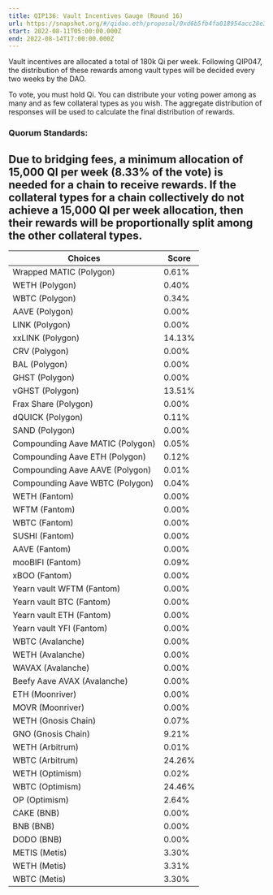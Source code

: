 ```yaml
---
title: QIP136: Vault Incentives Gauge (Round 16)
url: https://snapshot.org/#/qidao.eth/proposal/0xd6b5fb4fa018954acc28e3c6c85046b89bed9242f14f0c1e01de9154fc6fcf77
start: 2022-08-11T05:00:00.000Z
end: 2022-08-14T17:00:00.000Z
---
```

Vault incentives are allocated a total of 180k Qi per week. Following QIP047, the distribution of these rewards among vault types will be decided every two weeks by the DAO.

To vote, you must hold Qi. You can distribute your voting power among as many and as few collateral types as you wish. The aggregate distribution of responses will be used to calculate the final distribution of rewards.

### Quorum Standards:

Due to bridging fees, a minimum allocation of 15,000 QI per week (8.33% of the vote) is needed for a chain to receive rewards. If the collateral types for a chain collectively do not achieve a 15,000 QI per week allocation, then their rewards will be proportionally split among the other collateral types.
---
| Choices | Score |
| --- | --- |
| Wrapped MATIC (Polygon) | 0.61% |
| WETH (Polygon) | 0.40% |
| WBTC (Polygon) | 0.34% |
| AAVE (Polygon) | 0.00% |
| LINK (Polygon) | 0.00% |
| xxLINK (Polygon) | 14.13% |
| CRV (Polygon) | 0.00% |
| BAL (Polygon) | 0.00% |
| GHST (Polygon) | 0.00% |
| vGHST (Polygon) | 13.51% |
| Frax Share (Polygon) | 0.00% |
| dQUICK (Polygon) | 0.11% |
| SAND (Polygon) | 0.00% |
| Compounding Aave MATIC (Polygon) | 0.05% |
| Compounding Aave ETH (Polygon) | 0.12% |
| Compounding Aave AAVE (Polygon) | 0.01% |
| Compounding Aave WBTC (Polygon) | 0.04% |
| WETH (Fantom) | 0.00% |
| WFTM (Fantom) | 0.00% |
| WBTC (Fantom) | 0.00% |
| SUSHI (Fantom) | 0.00% |
| AAVE (Fantom) | 0.00% |
| mooBIFI (Fantom) | 0.09% |
| xBOO (Fantom) | 0.00% |
| Yearn vault WFTM (Fantom) | 0.00% |
| Yearn vault BTC (Fantom) | 0.00% |
| Yearn vault ETH (Fantom) | 0.00% |
| Yearn vault YFI (Fantom) | 0.00% |
| WBTC (Avalanche) | 0.00% |
| WETH (Avalanche) | 0.00% |
| WAVAX (Avalanche) | 0.00% |
| Beefy Aave AVAX (Avalanche) | 0.00% |
| ETH (Moonriver) | 0.00% |
| MOVR (Moonriver) | 0.00% |
| WETH (Gnosis Chain) | 0.07% |
| GNO (Gnosis Chain) | 9.21% |
| WETH (Arbitrum) | 0.01% |
| WBTC (Arbitrum) | 24.26% |
| WETH (Optimism) | 0.02% |
| WBTC (Optimism) | 24.46% |
| OP (Optimism) | 2.64% |
| CAKE (BNB) | 0.00% |
| BNB (BNB) | 0.00% |
| DODO (BNB) | 0.00% |
| METIS (Metis) | 3.30% |
| WETH (Metis) | 3.31% |
| WBTC (Metis) | 3.30% |

